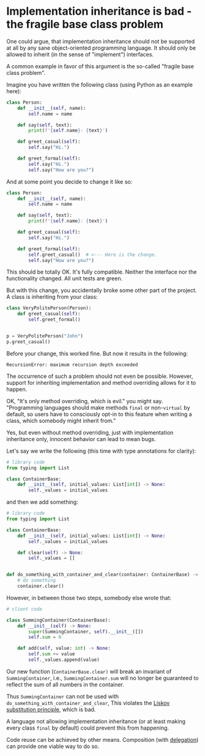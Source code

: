 # Implementation inheritance is bad - the fragile base class problem

One could argue, that implementation inheritance should not be supported at all
by any sane object-oriented programming language.
It should only be allowed to inherit (in the sense of "implement") interfaces.

A common example in favor of this argument is the so-called "fragile base class problem".

Imagine you have written the following class (using Python as an example here):

```python
class Person:
    def __init__(self, name):
        self.name = name

    def say(self, text):
        print(f'{self.name}: {text}')

    def greet_casual(self):
        self.say("Hi.")

    def greet_formal(self):
        self.say("Hi.")
        self.say("How are you?")
```

And at some point you decide to change it like so:

```python
class Person:
    def __init__(self, name):
        self.name = name

    def say(self, text):
        print(f'{self.name}: {text}')

    def greet_casual(self):
        self.say("Hi.")

    def greet_formal(self):
        self.greet_casual()  # <--- Here is the change.
        self.say("How are you?")
```

This should be totally OK. It's fully compatible.
Neither the interface nor the functionality changed.
All unit tests are green.

But with this change, you accidentally broke some other part of the project.
A class is inheriting from your class:

```python
class VeryPolitePerson(Person):
    def greet_casual(self):
        self.greet_formal()


p = VeryPolitePerson("John")
p.greet_casual()
```

Before your change, this worked fine. But now it results in the following:

```text
RecursionError: maximum recursion depth exceeded
```

The occurrence of such a problem should not even be possible.
However, support for inheriting implementation and method overriding
allows for it to happen.

OK, "It's only method overriding, which is evil." you might say.
"Programming languages should make methods `final` or non-`virtual` by default,
so users have to consciously opt-in to this feature when writing a class,
which somebody might inherit from."

Yes, but even without method overriding,
just with implementation inheritance only,
innocent behavior can lead to mean bugs.

Let's say we write the following (this time with type annotations for clarity):

```python
# library code
from typing import List

class ContainerBase:
    def __init__(self, initial_values: List[int]) -> None:
        self._values = initial_values
```

and then we add something:

```python
# library code
from typing import List

class ContainerBase:
    def __init__(self, initial_values: List[int]) -> None:
        self._values = initial_values

    def clear(self) -> None:
        self._values = []


def do_something_with_container_and_clear(container: ContainerBase) -> None:
    # do something
    container.clear()
```

However, in between those two steps, somebody else wrote that:

```python
# client code

class SummingContainer(ContainerBase):
    def __init__(self) -> None:
        super(SummingContainer, self).__init__([])
        self.sum = 0

    def add(self, value: int) -> None:
        self.sum += value
        self._values.append(value)
```

Our new function (`ContainerBase.clear)` will break an invariant
of `SummingContainer`, i.e., `SummingContainer.sum` will no longer
be guaranteed to reflect the sum of all numbers in the container.

Thus `SummingContainer` can not be used with
`do_something_with_container_and_clear`,
This violates the [Liskov substitution principle](https://en.wikipedia.org/wiki/Liskov_substitution_principle),
which is bad.

A language not allowing implementation inheritance
(or at least making every class `final` by default)
could prevent this from happening.

Code reuse can be achieved by other means.
Composition (with [delegation](https://en.wikipedia.org/wiki/Delegation_pattern)) can provide one viable way to do so.
